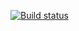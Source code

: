 [![Build status](https://ci.appveyor.com/api/projects/status/jo2kbcqf5mg5hlkd/branch/main?svg=true)](https://ci.appveyor.com/project/AnstasiaKli/aqa-code/branch/main)
